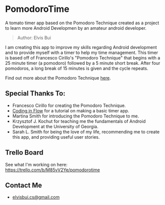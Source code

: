 # PomodoroTime
A tomato timer app based on the Pomodoro Technique created as a project to learn more Android Developmen by an amateur
android developer.

>Author: Elvis Bui

I am creating this app to improve my skills regarding Android development and to provide myself with a timer
to help my time management. This timer is based off of Francesco Cirillo's "Pomodoro Technique" that begins
with a 25 minute timer (a pomodoro) followed by a 5 minute short break. After four pomodoros, a long break
of 15 minutes is given and the cycle repeats.

Find out more about the Pomodoro Technique [here](https://en.wikipedia.org/wiki/Pomodoro_Technique).

## Special Thanks To:
* Francesco Cirillo for creating the Pomodoro Technique.
* [Coding in Flow](https://www.youtube.com/channel/UC_Fh8kvtkVPkeihBs42jGcA) for a tutorial on making a basic timer app.
* Martina Smith for introducing the Pomodoro Technique to me.
* Krzysztof J. Kochut for teaching me the fundamentals of Android Development at the University of Georgia.
* Sarah L. Smith for being the love of my life, recommending me to create this app, and providing useful user stories.

## Trello Board
See what I'm working on here: https://trello.com/b/M85vV2Ye/pomodorotime

## Contact Me
* elvisbui.cs@gmail.com
